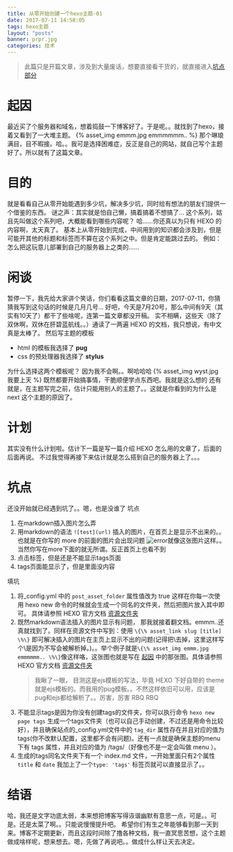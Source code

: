 ```yaml
---
title: 从零开始创建一个hexo主题-01
date: 2017-07-11 14:58:05
tags: hexo主题
layout: "posts"
banner: prpr.jpg
categories: 技术
---
```

> 此篇只是开篇文章，涉及到大量废话，想要直接看干货的，就直接进入[坑点部分](#坑点)

# 起因
最近买了个服务器和域名，想着捣鼓一下博客好了。于是呢。。就找到了hexo，接着又看到了一大堆主题。
{% asset_img emmm.jpg emmmmmm.. %}
那个琳琅满目，目不暇接。哈。。我可是选择困难症，反正是自己的网站，就自己写个主题好了。所以就有了这篇文章。

# 目的

就是看看自己从零开始能遇到多少坑，解决多少坑，同时给有想法的朋友们提供一个借鉴的东西。
谜之声：其实就是怕自己懒，搞着搞着不想搞了...
这个系列，姑且先叫做这个系列吧，大概能看到哪些内容呢？
哈......你还真以为只有 HEXO 的内容啊，太天真了。
基本上从零开始到完成，中间用到的知识都会涉及到，但是可能开其他的标题和标签而不算在这个系列之中。但是肯定能跳过去的。
例如：怎么把这玩意儿部署到自己的服务器上之类的......

<!--more-->

# 闲谈

暂停一下，我先给大家讲个笑话，你们看看这篇文章的日期，2017-07-11，你猜猜我写到这句话的时候是几月几号...
好吧，今天是7月20号，那么中间有9天（其实有10天了）都干了些啥呢，连第一篇文章都没开稿。
实不相瞒，这些天（除了双休啊，双休在肝碧蓝航线。。）通读了一两遍 HEXO 的文档，我只想说，有中文真是太棒了。
然后写主题的模板
  + html 的模板我选择了 **pug** 
  + css 的预处理器我选择了 **stylus**

为什么选择这两个模板呢？ 因为我不会啊。。啊哈哈哈
{% asset_img wyst.jpg 我要上天 %}
既然都要开始搞事情，干脆顺便学点东西吧。我就是这么想的
还有就是，在主题写完之前，估计只能用别人的主题了。。这就是你看到的为什么是 next 这个主题的原因了。

# 计划

其实没有什么计划啦。估计下一篇是写一篇介绍 HEXO 怎么用的文章了，后面的后面再说。
不过我觉得再接下来估计就是怎么搭到自己的服务器上了。。。

# 坑点

还没开始就已经遇到坑了。。嗯，也是没谁了
坑点 
  1. 在markdown插入图片怎么弄
  2. 用markdown的语法 `![test](url)` 插入的图片，在首页上是显示不出来的。。也就是在你写的 more 的前面的图片会出现问题 ![error](error.png)就像这张图片这样。。当然你写在more下面的就无所谓。反正首页上也看不到
  3. 点击标签，但是还是不能显示tags页面
  4. tags页面能显示了，但是里面没内容

填坑
  1. 将_config.yml 中的 `post_asset_folder` 属性值改为 true 这样在你每一次使用 hexo new 命令的时候就会生成一个同名的文件夹，然后把图片放入其中即可。 具体请参照 HEXO 官方文档 [资源文件夹](https://hexo.io/zh-cn/docs/asset-folders.html)
  2. 既然markdown语法插入的图片显示有问题， 那我就接着翻文档。emmm..还真就找到了。同样在资源文件中写到：使用 `\{\% asset_link slug [title] \%\}`  即可解决插入的图片在主页上显示不出的问题(记得把\去掉，这里这样写个\是因为不写会被解析掉。)。。举个例子就是`\{\% asset_img emmm.jpg emmmmmm.. \%\}`像这样咯，这张图也就是写在 [起因](#起因) 中的那张图。具体请参照 HEXO 官方文档 [资源文件夹](https://hexo.io/zh-cn/docs/asset-folders.html)
     > 我瞅了一眼， 目测这是ejs模板的写法，毕竟 HEXO 下好自带的 theme 就是ejs模板的。而我用的pug模板。。不然这样依旧可以用，应该是pug和ejs都给解析了。。厉害，厉害 RBQ RBQ
  3. 不能显示tags是因为你没有创建tags的文件夹，你可以执行命令 `hexo new page tags` 生成一个tags文件夹（也可以自己手动创建，不过还是用命令比较好），并且确保站点的_config.yml文件中的 `tag_dir` 属性存在并且对应的值为 tags(你不改默认配置，这里都不会有问题)。还有一点就是确保主题的menu下有 tags 属性，并且对应的值为 /tags/（好像也不是一定会叫做 menu ）。
  4. 生成的tags同名文件夹下有一个 index.md 文件，一开始里面只有2个属性 `title` 和 `date` 我加上了一个`type: 'tags'` 标签页就可以直接显示了。。

# 结语
哈，我还是文字功底太弱，本来想把博客写得诙谐幽默有意思一点，可是。。可是。还是太菜了啊。。只能说慢慢提升吧。
希望你们有生之年能够看到那一天到来。博客不定期更新，而且这段时间除了撸各种文档，我一直冥思苦想，这个主题做成啥样呢，想来想去。嗯，先做了再说吧。。做成什么样让天去决定。

